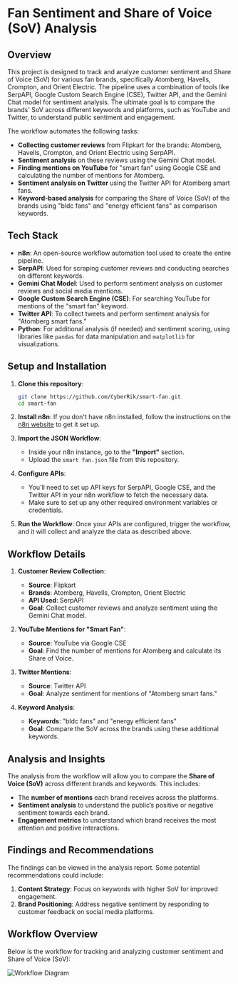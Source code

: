 
# Fan Sentiment and Share of Voice (SoV) Analysis

## Overview

This project is designed to track and analyze customer sentiment and Share of Voice (SoV) for various fan brands, specifically Atomberg, Havells, Crompton, and Orient Electric. The pipeline uses a combination of tools like SerpAPI, Google Custom Search Engine (CSE), Twitter API, and the Gemini Chat model for sentiment analysis. The ultimate goal is to compare the brands' SoV across different keywords and platforms, such as YouTube and Twitter, to understand public sentiment and engagement.

The workflow automates the following tasks:

- **Collecting customer reviews** from Flipkart for the brands: Atomberg, Havells, Crompton, and Orient Electric using SerpAPI.
- **Sentiment analysis** on these reviews using the Gemini Chat model.
- **Finding mentions on YouTube** for "smart fan" using Google CSE and calculating the number of mentions for Atomberg.
- **Sentiment analysis on Twitter** using the Twitter API for Atomberg smart fans.
- **Keyword-based analysis** for comparing the Share of Voice (SoV) of the brands using "bldc fans" and "energy efficient fans" as comparison keywords.

## Tech Stack

- **n8n**: An open-source workflow automation tool used to create the entire pipeline.
- **SerpAPI**: Used for scraping customer reviews and conducting searches on different keywords.
- **Gemini Chat Model**: Used to perform sentiment analysis on customer reviews and social media mentions.
- **Google Custom Search Engine (CSE)**: For searching YouTube for mentions of the "smart fan" keyword.
- **Twitter API**: To collect tweets and perform sentiment analysis for "Atomberg smart fans."
- **Python**: For additional analysis (if needed) and sentiment scoring, using libraries like `pandas` for data manipulation and `matplotlib` for visualizations.

## Setup and Installation

1. **Clone this repository**:
   ```bash
   git clone https://github.com/CyberRik/smart-fan.git
   cd smart-fan
   ```

2. **Install n8n**:
   If you don't have n8n installed, follow the instructions on the [n8n website](https://n8n.io/) to get it set up.

3. **Import the JSON Workflow**:
   - Inside your n8n instance, go to the **"Import"** section.
   - Upload the `smart fan.json` file from this repository.

4. **Configure APIs**:
   - You'll need to set up API keys for SerpAPI, Google CSE, and the Twitter API in your n8n workflow to fetch the necessary data.
   - Make sure to set up any other required environment variables or credentials.

5. **Run the Workflow**:
   Once your APIs are configured, trigger the workflow, and it will collect and analyze the data as described above.

## Workflow Details

1. **Customer Review Collection**:
   - **Source**: Flipkart
   - **Brands**: Atomberg, Havells, Crompton, Orient Electric
   - **API Used**: SerpAPI
   - **Goal**: Collect customer reviews and analyze sentiment using the Gemini Chat model.

2. **YouTube Mentions for "Smart Fan"**:
   - **Source**: YouTube via Google CSE
   - **Goal**: Find the number of mentions for Atomberg and calculate its Share of Voice.

3. **Twitter Mentions**:
   - **Source**: Twitter API
   - **Goal**: Analyze sentiment for mentions of "Atomberg smart fans."

4. **Keyword Analysis**:
   - **Keywords**: "bldc fans" and "energy efficient fans"
   - **Goal**: Compare the SoV across the brands using these additional keywords.

## Analysis and Insights

The analysis from the workflow will allow you to compare the **Share of Voice (SoV)** across different brands and keywords. This includes:

- The **number of mentions** each brand receives across the platforms.
- **Sentiment analysis** to understand the public’s positive or negative sentiment towards each brand.
- **Engagement metrics** to understand which brand receives the most attention and positive interactions.

## Findings and Recommendations

The findings can be viewed in the analysis report. Some potential recommendations could include:

1. **Content Strategy**: Focus on keywords with higher SoV for improved engagement.
2. **Brand Positioning**: Address negative sentiment by responding to customer feedback on social media platforms.

## Workflow Overview

Below is the workflow for tracking and analyzing customer sentiment and Share of Voice (SoV):

![Workflow Diagram](images/workflow.png)


